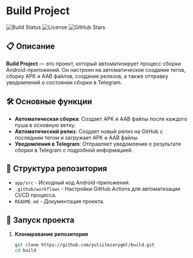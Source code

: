 # Build Project

![Build Status](https://img.shields.io/github/actions/workflow/status/yuliitezarygml/build/android-ci.yml?branch=main)
![License](https://img.shields.io/github/license/yuliitezarygml/build)
![GitHub Stars](https://img.shields.io/github/stars/yuliitezarygml/build)

## 📋 Описание

**Build Project** — это проект, который автоматизирует процесс сборки Android-приложений. Он настроен на автоматическое создание тегов, сборку APK и AAB файлов, создание релизов, а также отправку уведомлений о состоянии сборки в Telegram.

## 🛠️ Основные функции

- **Автоматическая сборка**: Создает APK и AAB файлы после каждого пуша в основную ветку.
- **Автоматический релиз**: Создает новый релиз на GitHub с последним тегом и загружает APK и AAB файлы.
- **Уведомления в Telegram**: Отправляет уведомления о результате сборки в Telegram с подробной информацией.

## 📂 Структура репозитория

- `app/src` - Исходный код Android-приложения.
- `.github/workflows` - Настройки GitHub Actions для автоматизации CI/CD процесса.
- `README.md` - Документация проекта.

## 🚀 Запуск проекта

1. **Клонирование репозитория**
   ```bash
   git clone https://github.com/yuliitezarygml/build.git
   cd build
